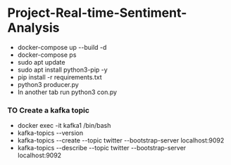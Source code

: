 ﻿# Project-Real-time-Sentiment-Analysis


- docker-compose up --build -d
- docker-compose ps
- sudo apt update
- sudo apt install python3-pip -y
- pip install -r requirements.txt
- python3 producer.py
- In another tab run python3 con.py
### TO Create a kafka topic
- docker exec -it kafka1 /bin/bash
- kafka-topics --version
- kafka-topics --create --topic twitter --bootstrap-server localhost:9092
- kafka-topics --describe --topic twitter --bootstrap-server localhost:9092
